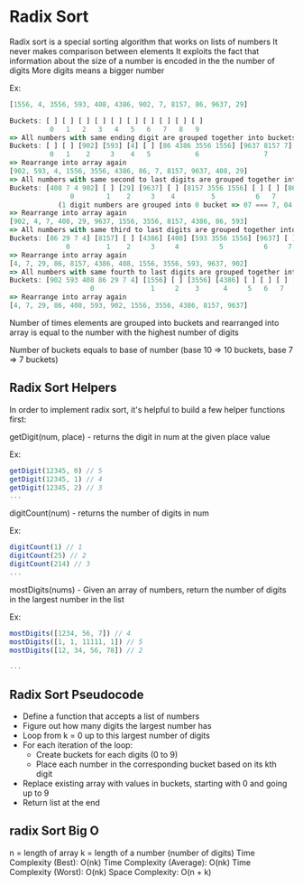 # Radix Sort

Radix sort is a special sorting algorithm that works on lists of numbers
It never makes comparison between elements
It exploits the fact that information about the size of a number is encoded in the the number of digits
More digits means a bigger number

Ex:

```JavaScript
[1556, 4, 3556, 593, 408, 4386, 902, 7, 8157, 86, 9637, 29]

Buckets: [ ] [ ] [ ] [ ] [ ] [ ] [ ] [ ] [ ] [ ]
          0   1   2   3   4   5   6   7   8   9
=> All numbers with same ending digit are grouped together into buckets
Buckets: [ ] [ ] [902] [593] [4] [ ] [86 4386 3556 1556] [9637 8157 7] [408] [29]
          0   1    2     3    4   5           6                7         8    9
=> Rearrange into array again
[902, 593, 4, 1556, 3556, 4386, 86, 7, 8157, 9637, 408, 29]
=> All numbers with same second to last digits are grouped together into buckets
Buckets: [408 7 4 902] [ ] [29] [9637] [ ] [8157 3556 1556] [ ] [ ] [86 4386] [593]
               0        1    2     3    4         5          6   7      8       9
            (1 digit numbers are grouped into 0 bucket => 07 === 7, 04 === 4)
=> Rearrange into array again
[902, 4, 7, 408, 29, 9637, 1556, 3556, 8157, 4386, 86, 593]
=> All numbers with same third to last digits are grouped together into buckets
Buckets: [86 29 7 4] [8157] [ ] [4386] [408] [593 3556 1556] [9637] [ ] [ ] [902]
              0         1    2     3     4          5          6     7   8    9
=> Rearrange into array again
[4, 7, 29, 86, 8157, 4386, 408, 1556, 3556, 593, 9637, 902]
=> All numbers with same fourth to last digits are grouped together into buckets
Buckets: [902 593 408 86 29 7 4] [1556] [ ] [3556] [4386] [ ] [ ] [ ] [8157] [9637]
                    0              1     2    3      4     5   6   7    8      9
=> Rearrange into array again
[4, 7, 29, 86, 408, 593, 902, 1556, 3556, 4386, 8157, 9637]
```

Number of times elements are grouped into buckets and rearranged into array is equal to the number with the highest number of digits

Number of buckets equals to base of number (base 10 => 10 buckets, base 7 => 7 buckets)

## Radix Sort Helpers

In order to implement radix sort, it's helpful to build a few helper functions first:

getDigit(num, place) - returns the digit in num at the given place value

Ex:

```JavaScript
getDigit(12345, 0) // 5
getDigit(12345, 1) // 4
getDigit(12345, 2) // 3
...
```

digitCount(num) - returns the number of digits in num

Ex:

```JavaScript
digitCount(1) // 1
digitCount(25) // 2
digitCount(214) // 3
...
```

mostDigits(nums) - Given an array of numbers, return the number of digits in the largest number in the list

Ex:

```JavaScript
mostDigits([1234, 56, 7]) // 4
mostDigits([1, 1, 11111, 1]) // 5
mostDigits([12, 34, 56, 78]) // 2

...
```

## Radix Sort Pseudocode

- Define a function that accepts a list of numbers
- Figure out how many digits the largest number has
- Loop from k = 0 up to this largest number of digits
- For each iteration of the loop:
  - Create buckets for each digits (0 to 9)
  - Place each number in the corresponding bucket based on its kth digit
- Replace existing array with values in buckets, starting with 0 and going up to 9
- Return list at the end

## radix Sort Big O

n = length of array
k = length of a number (number of digits)
Time Complexity (Best): O(nk)
Time Complexity (Average): O(nk)
Time Complexity (Worst): O(nk)
Space Complexity: O(n + k)